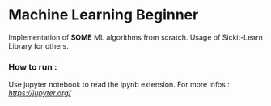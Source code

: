 # Machine Learning Beginner

Implementation of **SOME** ML algorithms from scratch.
Usage of Sickit-Learn Library for others.

### How to run : 

Use jupyter notebook to read the ipynb extension.
For more infos : 
	*https://jupyter.org/*
